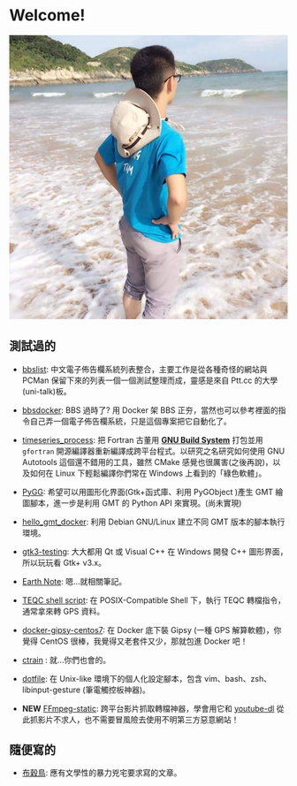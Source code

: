 # Welcome!

<img src="images/photo.jpg" alt="I don't know what it is" height="50%"/>

## 測試過的

* [bbslist](https://bbslist.github.io): 中文電子佈告欄系統列表整合，主要工作是從各種奇怪的網站與 PCMan 保留下來的列表一個一個測試整理而成，靈感是來自 Ptt.cc 的大學(uni-talk)板。

* [bbsdocker](https://github.com/bbsdocker): BBS 過時了? 用 Docker 架 BBS 正夯，當然也可以參考裡面的指令自己弄一個電子佈告欄系統，只是這個專案把它自動化了。

* [timeseries_process](https://github.com/sean0921/timeseries_process): 把 Fortran 古董用 [**GNU Build System**](https://en.wikipedia.org/wiki/GNU_Build_System) 打包並用 `gfortran` 開源編譯器重新編譯成跨平台程式。以研究之名研究如何使用 GNU Autotools 這個還不錯用的工具，雖然 CMake 感覺也很厲害(之後再說)，以及如何在 Linux 下輕鬆編譯你們常在 Windows 上看到的「綠色軟體」。

* [PyGG](https://github.com/sean0921/PyGG): 希望可以用圖形化界面(Gtk+函式庫、利用 PyGObject )產生 GMT 繪圖腳本，進一步是利用 GMT 的 Python API 來實現。(尚未實現)

* [hello_gmt_docker](https://github.com/sean0921/hello_gmt_docker): 利用 Debian GNU/Linux 建立不同 GMT 版本的腳本執行環境。

* [gtk3-testing](https://github.com/sean0921/gtk3-testing): 大大都用 Qt 或 Visual C++ 在 Windows 開發 C++ 圖形界面，所以玩玩看 Gtk+ v3.x。

* [Earth Note](https://earthnote.github.io): 嗯...就相關筆記。

* [TEQC shell script](https://github.com/sean0921/teqc_sh_script): 在 POSIX-Compatible Shell 下，執行 TEQC 轉檔指令，通常拿來轉 GPS 資料。

* [docker-gipsy-centos7](https://github.com/sean0921/docker-gipsy-centos7): 在 Docker 底下裝 Gipsy (一種 GPS 解算軟體)，你覺得 CentOS 很棒，我覺得又老套件又少，那就包進 Docker 吧！

* [ctrain](https://github.com/sean0921/ctrain) : 就...你們也會的。

* [dotfile](https://github.com/sean0921/dotfile): 在 Unix-like 環境下的個人化設定腳本，包含 vim、bash、zsh、libinput-gesture (筆電觸控板神器)。

* **NEW** [FFmpeg-static](http://myweb.ncku.edu.tw/~c44046040/ffmpeg-static/): 跨平台影片抓取轉檔神器，學會用它和 [youtube-dl](https://yt-dl.org) 從此抓影片不求人，也不需要冒風險去使用不明第三方惡意網站！

## 隨便寫的

* [布穀鳥](articles/cuckoo): 應有文學性的暴力兇宅要求寫的文章。
